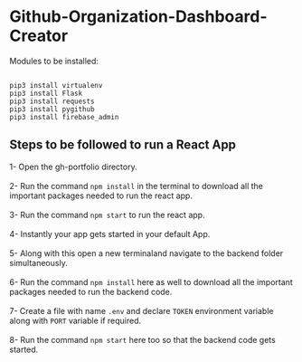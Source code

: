 # Github-Organization-Dashboard-Creator
Modules to be installed:

```

pip3 install virtualenv
pip3 install Flask 
pip3 install requests
pip3 install pygithub
pip3 install firebase_admin

```

## Steps to be followed to run a React App

1- Open the gh-portfolio directory. <br><br>
2- Run the command `npm install` in the terminal to download all the important packages needed to run the 
   react app. <br><br>
3- Run the command `npm start` to run the react app.<br><br>
4- Instantly your app gets started in your default App.<br><br>
5- Along with this open a new terminaland navigate to the backend folder simultaneously.<br><br>
6- Run the command `npm install` here as well to download all the important packages needed to run the 
   backend code.<br><br>
7- Create a file with name `.env` and declare `TOKEN` environment variable along with `PORT` variable if 
   required.<br><br>
8- Run the command `npm start` here too so that the backend code gets started.
